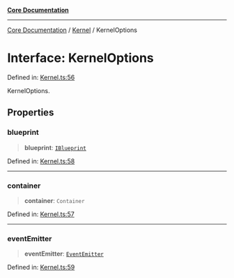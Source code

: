 [**Core Documentation**](../../README.md)

***

[Core Documentation](../../README.md) / [Kernel](../README.md) / KernelOptions

# Interface: KernelOptions

Defined in: [Kernel.ts:56](https://github.com/stonemjs/core/blob/e2fddc9518734748c09a72d4b4064dd1d4c1288c/src/Kernel.ts#L56)

KernelOptions.

## Properties

### blueprint

> **blueprint**: [`IBlueprint`](../../declarations/type-aliases/IBlueprint.md)

Defined in: [Kernel.ts:58](https://github.com/stonemjs/core/blob/e2fddc9518734748c09a72d4b4064dd1d4c1288c/src/Kernel.ts#L58)

***

### container

> **container**: `Container`

Defined in: [Kernel.ts:57](https://github.com/stonemjs/core/blob/e2fddc9518734748c09a72d4b4064dd1d4c1288c/src/Kernel.ts#L57)

***

### eventEmitter

> **eventEmitter**: [`EventEmitter`](../../events/EventEmitter/classes/EventEmitter.md)

Defined in: [Kernel.ts:59](https://github.com/stonemjs/core/blob/e2fddc9518734748c09a72d4b4064dd1d4c1288c/src/Kernel.ts#L59)
